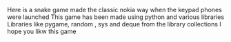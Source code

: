 Here is a snake game made the classic nokia way when the keypad phones were launched
This game has been made using python and various libraries\
Libraries like pygame, random , sys and deque from the library collections
I hope you likw this game
